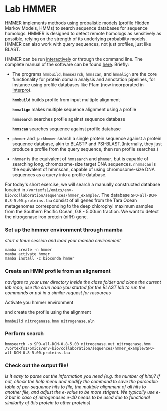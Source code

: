 # Lab HMMER

[HMMER](http://hmmer.org/) implements methods using probalistic models (profile Hidden Markov Models, HMMs) to search sequence databases for sequence homologs. HMMER is designed to detect remote homologs as sensitively as possible, relying on the strength of its underlying probability models. HMMER can also work with query sequences, not just profiles, just like BLAST.

HMMER can be run [interactively](https://www.ebi.ac.uk/Tools/hmmer/) or through the command line. The complete manual of the software can be found [here](http://eddylab.org/software/hmmer/Userguide.pdf). Briefly:

- The programs `hmmbuild`, `hmmsearch`, `hmmscan`, and `hmmalign` are the core functionality for protein domain analysis and annotation pipelines, for instance using profile databases like Pfam (now incorporated in [Interpro](https://www.ebi.ac.uk/interpro/)).

  **`hmmbuild`** builds profile from input multiple alignment

  **`hmmalign`** makes multiple sequence alignment using a profile
  
  **`hmmsearch`** searches profile against sequence database
  
  **`hmmscan`** searches sequence against profile database

- `phmmer` and `jackhmmer` search a single protein sequence against a protein sequence database, akin to BLASTP and PSI-BLAST.(Internally, they just produce a profile from the query sequence, then run profile searches.)

- `nhmmer` is the equivalent of `hmmsearch` and `phmmer`, but is capable of searching long, chromosome-size target DNA sequences. `nhmmscan` is the equivalent of hmmscan, capable of using chromosome-size DNA sequences as a query into a profile database.

For today's short exercise, we will search a manually constructed database located in `/vortexfs1/omics/env-bio/collaboration/sequences/hmmer_example/`. The database `SPO-all-DCM-0.8-5.00.proteins.faa` consist of all genes from the Tara Ocean metagenomes corresponding to the deep chlorophyl maximum samples from the Southern Pacific Ocean, 0.8 - 5.00um fraction. We want to detect the nitrogenase iron protein (nifH) gene.


### Set up the hmmer environment through mamba
*start a tmux session and load your mamba environment*
```
mamba create -n hmmer
mamba activate hmmer
mamba install -c bioconda hmmer
```

### Create an HMM profile from an alignement
*navigate to your user directory inside the class folder and clone the current lab repo; use the srun node you started for the BLAST lab to run the commands or put in a similar request for resources*

Activate you hmmer environment

and create the profile using the alignment
```
hmmbuild nitrogenase.hmm nitrogenase.aln
```

### Perform search 
```
hmmsearch -o SPO-all-DCM-0.8-5.00_nitrogenase.out nitrogenase.hmm /vortexfs1/omics/env-bio/collaboration/sequences/hmmer_example/SPO-all-DCM-0.8-5.00.proteins.faa
```


### Check out the output file!
*Is it easy to parse out the information you need (e.g. the number of hits)? If not, check the help menu and modify the command to save the parseable table of per-sequence hits to file, the multiple alignment of all hits to another file, and adjust the e-value to be more strigent. We typically use e-3 but in case of nitrogenases e-40 needs to be used due to functional similarity of this protein to other proteins)*

